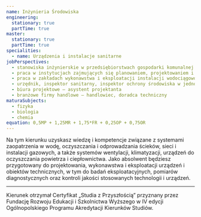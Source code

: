 ```yaml
---
name: Inżynieria Środowiska
engineering:
  stationary: true
  partTime: true
master:
  stationary: true 
  partTime: true
specialities:
  - name: Urządzenia i instalacje sanitarne
jobPerspectives:
  - stanowiska inżynierskie w przedsiębiorstwach gospodarki komunalnej i sanitarnej
  - praca w instytucjach zajmujących się planowaniem, projektowaniem i realizacją inwestycji z zakresu inżynierii środowiska
  - praca w zakładach wykonawstwa i eksploatacji instalacji wodociągowo-kanalizacyjnych, sieci i instalacji gazowych, a także systemów centralnego ogrzewania, wentylacji, klimatyzacj
  - urzędnik, inspektor sanitarny, inspektor ochrony środowiska w jednostkach administracji publicznej
  - biura projektowe – asystent projektanta
  - branżowe firmy handlowe – handlowiec, doradca techniczny
maturaSubjects:
  - fizyka
  - biologia
  - chemia
equation: 0,5MP + 1,25MR + 1,75*FR + 0,25OP + 0,75OR
---
```


Na tym kierunku uzyskasz wiedzę i kompetencje związane z systemami zaopatrzenia w wodę, oczyszczania i odprowadzania ścieków, sieci i instalacji gazowych, a także systemów wentylacji, klimatyzacji, urządzeń do oczyszczania powietrza i ciepłownictwa. Jako absolwent będziesz przygotowany do projektowania, wykonawstwa i eksploatacji urządzeń i obiektów technicznych, w tym do badań eksploatacyjnych, pomiarów diagnostycznych oraz kontroli jakości stosowanych technologii i urządzeń.

---
Kierunek otrzymał Certyfikat „Studia z Przyszłością” przyznany przez Fundację Rozwoju Edukacji i Szkolnictwa Wyższego w IV edycji Ogólnopolskiego Programu Akredytacji Kierunków Studiów.